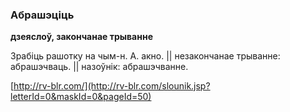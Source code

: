 ### Абрашэціць
**дзеяслоў, закончанае трыванне**

Зрабіць рашотку на чым-н. А. акно. || незакончанае трыванне: абрашэчваць. || назоўнік: абрашэчванне.

<a rel="author">[http://rv-blr.com/](http://rv-blr.com/slounik.jsp?letterId=0&maskId=0&pageId=50)</a>
